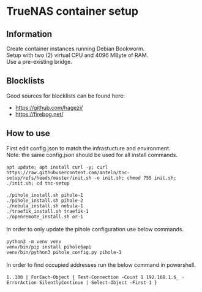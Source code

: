 # TrueNAS container setup

## Information

Create container instances running Debian Bookworm.\
Setup with two (2) virtual CPU and 4096 MByte of RAM.\
Use a pre-existing bridge.

## Blocklists

Good sources for blocklists can be found here:

* <https://github.com/hagezi/>
* <https://firebog.net/>

## How to use

First edit config.json to match the infrastucture and environment.\
Note: the same config.json should be used for all install commands.\
\
`apt update; apt install curl -y; curl https://raw.githubusercontent.com/anteln/tnc-setup/refs/heads/master/init.sh -o init.sh; chmod 755 init.sh; ./init.sh; cd tnc-setup`\
\
`./pihole_install.sh pihole-1`\
`./pihole_install.sh pihole-2`\
`./nebula_install.sh nebula-1`\
`./traefik_install.sh traefik-1`\
`./openremote_install.sh or-1`\
\
In order to only update the pihole configuration use below commands.\
\
`python3 -m venv venv`\
`venv/bin/pip install pihole6api`\
`venv/bin/python3 pihole_config.py pihole-1`\
\
In order to find occupied addresses run the below command in powershell.\
\
`1..100 | ForEach-Object { Test-Connection -Count 1 192.168.1.$_ -ErrorAction SilentlyContinue | Select-Object -First 1 }`
